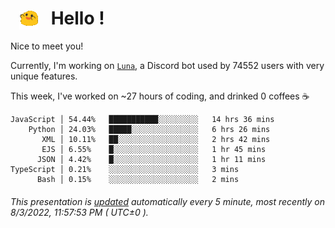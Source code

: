 <h1>   <img src="./spoinky.gif" style="vertical-align:middle;" width="30px">   Hello ! </h1>

Nice to meet you!

Currently, I'm working on <a href='https://github.com/Asgarrrr/Luna'>`Luna`</a>, a Discord bot used by 74552 users with very unique features.

This week, I've worked on ~27 hours of coding, and drinked 0 coffees ☕

```
JavaScript │ 54.44%   ███████████░░░░░░░░░   14 hrs 36 mins
    Python │ 24.03%   █████░░░░░░░░░░░░░░░   6 hrs 26 mins
       XML │ 10.11%   ██░░░░░░░░░░░░░░░░░░   2 hrs 42 mins
       EJS │ 6.55%    █░░░░░░░░░░░░░░░░░░░   1 hr 45 mins
      JSON │ 4.42%    █░░░░░░░░░░░░░░░░░░░   1 hr 11 mins
TypeScript │ 0.21%    ░░░░░░░░░░░░░░░░░░░░   3 mins
      Bash │ 0.15%    ░░░░░░░░░░░░░░░░░░░░   2 mins
```

###### This presentation is [updated](https://github.com/Asgarrrr) automatically every 5 minute, most recently on 8/3/2022, 11:57:53 PM ( UTC±0 ).